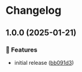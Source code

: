 # Changelog

## 1.0.0 (2025-01-21)

### 🌟 Features

- initial release ([bb091d3](https://github.com/Norgate-AV/NAVDatabase.Amx.GenericIRDevice/commit/bb091d3052576890976b3f0dec6301a57390923c))
